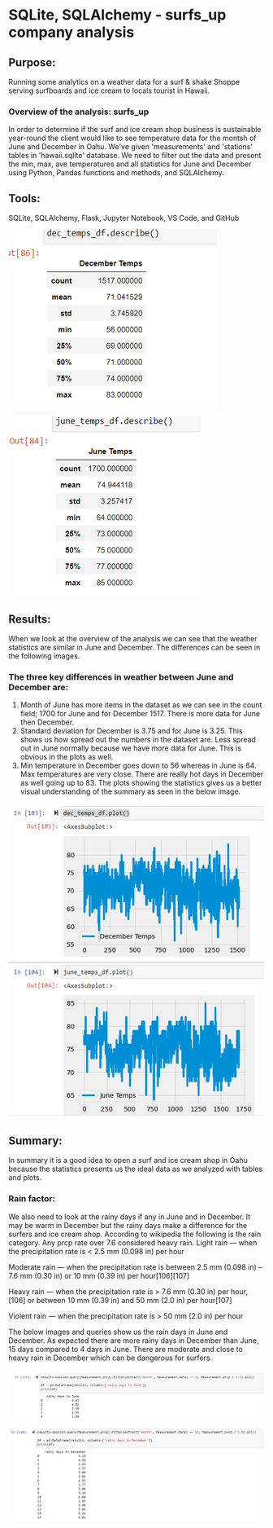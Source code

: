 # SQLite, SQLAlchemy - surfs_up company analysis 
## Purpose: 
Running some analytics on a weather data for a surf &amp; shake Shoppe serving surfboards and ice cream to locals tourist in Hawaii.
### Overview of the analysis: surfs_up
In order to determine if the surf and ice cream shop business is sustainable year-round the client would like to see temperature data for the montsh of June and December in Oahu. We've given 'measurements' and 'stations' tables in 'hawaii.sqlite' database. We need to filter out the data and present the min, max, ave temperatures and all statistics for June and December using Python, Pandas functions and methods, and SQLAlchemy.
## Tools: 
SQLite, SQLAlchemy, Flask, Jupyter Notebook, VS Code, and GitHub

![This image shows the  december temperatures](Resources/dec_temps.PNG)

![This image shows the june temperatures](Resources/june_temps.PNG)

## Results:
When we look at the overview of the analysis we can see that the weather statistics are similar in June and December. The differences can be seen in the following images.
### The three key differences in weather between June and December are:
1. Month of June has more items in the dataset as we can see in the count field; 1700 for June and for December 1517. There is more data for June then December.
2. Standard deviation for December is 3.75 and for June is 3.25. This shows us how spread out the numbers in the dataset are. Less spread out in June normally because we have more data for June. This is obvious in the plots as well.
3. Min temperature in December goes down to 56 whereas in June is 64. Max temperatures are very close. There are really hot days in December as well going up to 83.
The plots showing the statistics gives us a better visual understanding of the summary as seen in the below image.

![This image shows the june temperatures](Resources/surfsup_plot.PNG)

## Summary:
In summary it is a good idea to open a surf and ice cream shop in Oahu because the statistics presents us the ideal data as we analyzed with tables and plots.
### Rain factor:
We also need to look at the rainy days if any in June and in December. It may be warm in December but the rainy days make a difference for the surfers and ice cream shop. According to wikipedia the following is the rain category. Any prcp rate over 7.6 considered heavy rain. 
Light rain — when the precipitation rate is < 2.5 mm (0.098 in) per hour

Moderate rain — when the precipitation rate is between 2.5 mm (0.098 in) – 7.6 mm (0.30 in) or 10 mm (0.39 in) per hour[106][107]

Heavy rain — when the precipitation rate is > 7.6 mm (0.30 in) per hour,[106] or between 10 mm (0.39 in) and 50 mm (2.0 in) per hour[107]

Violent rain — when the precipitation rate is > 50 mm (2.0 in) per hour

The below images and queries show us the  rain days in June and December. As expected there are more rainy days in December than June, 15 days compared to 4 days in June. There are moderate and close to heavy rain in December which can be dangerous for surfers.

![This image shows the june rain](Resources/rainydays_june.PNG)

![This image shows the june rain](Resources/rainydays_dec.PNG)

